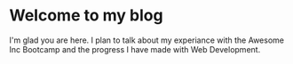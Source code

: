 # Welcome to my blog

I'm glad you are here. I plan to talk about my experiance with the Awesome Inc Bootcamp and the progress I have made with Web Development.
